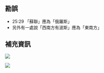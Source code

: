 ---
---
## 勘誤

* 25:29 「蘇聯」應為「俄羅斯」
* 另外有一處說「西南方有波斯」應為「東南方」

## 補充資訊

![](https://imgur.com/IMwAFly.jpg)

![](https://imgur.com/go4GDW5.jpg)